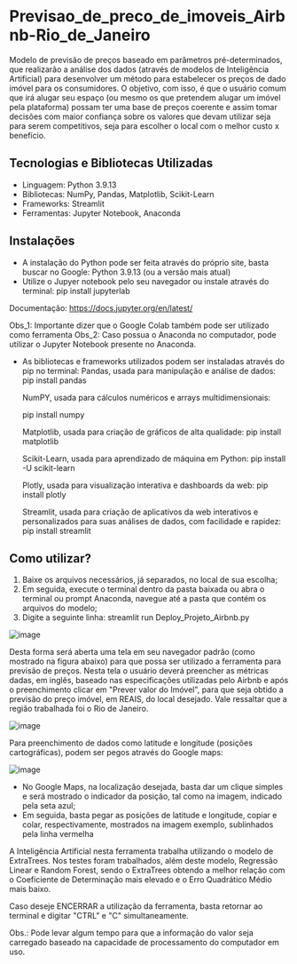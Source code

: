 # Previsao_de_preco_de_imoveis_Airbnb-Rio_de_Janeiro

Modelo de previsão de preços baseado em parâmetros pré-determinados, que realizarão a análise dos dados (através de modelos de Inteligência Artificial) para desenvolver um método para estabelecer os preços de dado imóvel para os consumidores. 
O objetivo, com isso, é que o usuário comum que irá alugar seu espaço (ou mesmo os que pretendem alugar um imóvel pela plataforma) possam ter uma base de preços coerente e assim tomar decisões com maior confiança sobre os valores que devam utilizar seja para serem competitivos, seja para escolher o local com o melhor custo x benefício.

## Tecnologias e Bibliotecas Utilizadas

- Linguagem: Python 3.9.13
- Bibliotecas: NumPy, Pandas, Matplotlib, Scikit-Learn
- Frameworks: Streamlit
- Ferramentas: Jupyter Notebook, Anaconda

## Instalações
- A instalação do Python pode ser feita através do próprio site, basta buscar no Google:
    Python 3.9.13 (ou a versão mais atual)
- Utilize o Jupyer notebook pelo seu navegador ou instale através do terminal:
    pip install jupyterlab
  
Documentação: https://docs.jupyter.org/en/latest/

Obs_1: Importante dizer que o Google Colab também pode ser utilizado como ferramenta
Obs_2: Caso possua o Anaconda no computador, pode utilizar o Jupyter Notebook presente no Anaconda.

- As bibliotecas e frameworks utilizados podem ser instaladas através do pip no terminal:
  Pandas, usada para manipulação e análise de dados:
    pip install pandas
  
  NumPY, usada para cálculos numéricos e arrays multidimensionais:
  
    pip install numpy
  
  Matplotlib, usada para criação de gráficos de alta qualidade:
    pip install matplotlib
  
  Scikit-Learn, usada para aprendizado de máquina em Python:
    pip install -U scikit-learn
  
  Plotly, usada para visualização interativa e dashboards da web:
    pip install plotly
  
  Streamlit, usada para criação de aplicativos da web interativos e personalizados para suas análises de dados, com facilidade e rapidez:
  pip install streamlit  

## Como utilizar?
1. Baixe os arquivos necessários, já separados, no local de sua escolha;
2. Em seguida, execute o terminal dentro da pasta baixada ou abra o terminal ou prompt Anaconda, navegue até a pasta que contém os arquivos do modelo;
3. Digite a seguinte linha:
   streamlit run Deploy_Projeto_Airbnb.py

![image](https://github.com/mfre1re/Previsao_de_preco_de_imoveis_Airbnb-Rio_de_Janeiro/assets/88170132/4c358bc0-1574-4cdc-b1f3-ffc2dac7e390)


Desta forma será aberta uma tela em seu navegador padrão (como mostrado na figura abaixo) para que possa ser utilizado a ferramenta para previsão de preços. Nesta tela o usuário deverá preencher as métricas dadas, em inglês, baseado nas especificações utilizadas pelo Airbnb e após o preenchimento clicar em "Prever valor do Imóvel", para que seja obtido a previsão do preço imóvel, em REAIS, do local desejado. Vale ressaltar que a região trabalhada foi o Rio de Janeiro.

![image](https://github.com/mfre1re/Previsao_de_preco_de_imoveis_Airbnb-Rio_de_Janeiro/assets/88170132/7aa77da6-1631-4d06-8929-55ee82854ff8)

Para preenchimento de dados como latitude e longitude (posições cartográficas), podem ser pegos através do Google maps:

![image](https://github.com/mfre1re/Previsao_de_preco_de_imoveis_Airbnb-Rio_de_Janeiro/assets/88170132/117e3087-8657-4c5e-983e-7c3c13d1b5be)

- No Google Maps, na localização desejada, basta dar um clique simples e será mostrado o indicador da posição, tal como na imagem, indicado pela seta azul;
- Em seguida, basta pegar as posições de latitude e longitude, copiar e colar, respectivamente, mostrados na imagem exemplo, sublinhados pela linha vermelha

A Inteligência Artificial nesta ferramenta trabalha utilizando o modelo de ExtraTrees. Nos testes foram trabalhados, além deste modelo, Regressão Linear e Random Forest, sendo o ExtraTrees obtendo a melhor relação com o Coeficiente de Determinação mais elevado e o Erro Quadrático Médio mais baixo.

Caso deseje ENCERRAR a utilização da ferramenta, basta retornar ao terminal e digitar "CTRL" e "C" simultaneamente.

Obs.: Pode levar algum tempo para que a informação do valor seja carregado baseado na capacidade de processamento do computador em uso.




  
  
